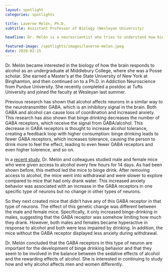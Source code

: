 ```yaml
---
layout: spotlight
categories: spotlights

title: Laverne Melón, Ph.D.
subtitle: Assistant Professor of Biology (Wesleyan University)

headline: Dr. Melón is a neuroscientist who tries to understand how binge-drinking can lead to alcoholism and why that is more likely to occur in some people than others.

featured-image: /spotlights/images/laverne-melon.jpeg
date: 2020-02-15
---
```


Dr. Melón became interested in the biology of how the brain responds to alcohol as an undergraduate at Middlebury College, where she was a Posse scholar. She earned a Master’s at the State University of New York at Binghamton, and then continued on to a Ph.D. in Addiction Neuroscience from Purdue University. She recently completed a postdoc at Tufts University and joined the faculty at Wesleyan last summer.

Previous research has shown that alcohol affects neurons in a similar way to the neurotransmitter GABA, which is an inhibitory signal in the brain. Both GABA and alcohol can cause loss of coordination and increased anxiety. This research has also shown that binge drinking decreases the number of GABA receptors, which receive the signal from GABA/alcohol. This decrease in GABA receptors is thought to increase alcohol tolerance, creating a feedback loop with higher consumption: binge drinking leads to fewer GABA receptors, which increases tolerance, causing the person to drink more to feel the effect, leading to even fewer GABA receptors and even higher tolerence, and so on.

In a <a class="light-bg" href="https://doi.org/10.1038/s41386-018-0164-z" target="_blank" rel="noopener noreferrer">recent study</a>, Dr. Melón and colleagues studied male and female mice who were given access to alcohol every few hours for 14 days. As had been shown before, this method led the mice to binge drink. After removing access to alcohol, the mice went into withdrawal and were slower to explore compared to mice that had only drank water. This increased anxiety behavior was associated with an increase in the GABA receptors in one specific type of neurons but no change in other types of neurons.

So they next created mice that didn’t have any of this GABA receptor in that type of neurons. The effect of this genetic change was different between the male and female mice. Specifically, it only increased binge-drinking in males, suggesting that the GABA receptor was somehow limiting how much they drank. However, both males and females became hyperactive in response to alcohol and both were less impaired by drinking. In addition, the mice without the GABA receptor displayed less anxiety during withdrawal.

Dr. Melón concluded that the GABA receptors in this type of neuron are important for the development of binge drinking behavior and that they seem to be involved in the balance between the sedative effects of alcohol and the rewarding effects of alcohol. She is interested in continuing to study how and why alcohol affects men and women differently.